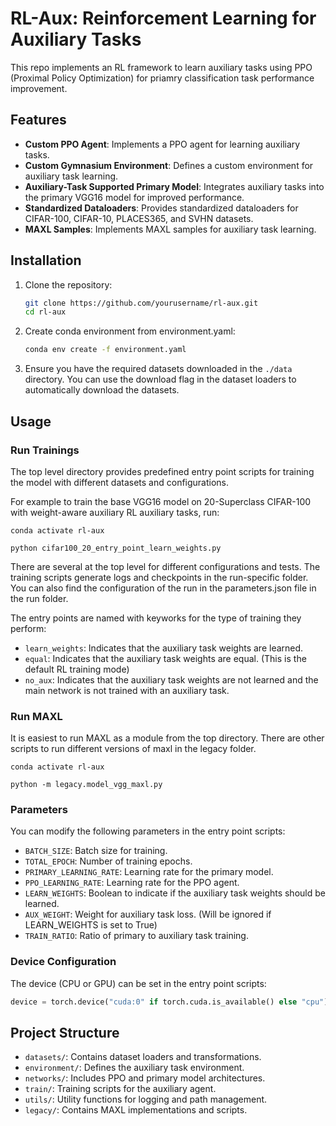 # RL-Aux: Reinforcement Learning for Auxiliary Tasks

This repo implements an RL framework to learn auxiliary tasks using PPO (Proximal Policy Optimization) for priamry classification task performance improvement. 
## Features
- **Custom PPO Agent**: Implements a PPO agent for learning auxiliary tasks.
- **Custom Gymnasium Environment**: Defines a custom environment for auxiliary task learning.
- **Auxiliary-Task Supported Primary Model**: Integrates auxiliary tasks into the primary VGG16 model for improved performance.
- **Standardized Dataloaders**: Provides standardized dataloaders for CIFAR-100, CIFAR-10, PLACES365, and SVHN datasets.
- **MAXL Samples**: Implements MAXL samples for auxiliary task learning.

## Installation

1. Clone the repository:
   ```bash
   git clone https://github.com/yourusername/rl-aux.git
   cd rl-aux
   ```

2. Create conda environment from environment.yaml:
   ```bash
   conda env create -f environment.yaml
   ```

3. Ensure you have the required datasets downloaded in the `./data` directory. You can use the download flag in the dataset loaders to automatically download the datasets.

## Usage

### Run Trainings
The top level directory provides predefined entry point scripts for training the model with different datasets and configurations.

For example to train the base VGG16 model on 20-Superclass CIFAR-100 with weight-aware auxiliary RL auxiliary tasks, run:
```
conda activate rl-aux

python cifar100_20_entry_point_learn_weights.py
```
There are several at the top level for different configurations and tests. The training scripts generate logs and checkpoints in the run-specific folder. You can also find the configuration of the run in the parameters.json file in the run folder.

The entry points are named with keyworks for the type of training they perform:
- `learn_weights`: Indicates that the auxiliary task weights are learned.
- `equal`: Indicates that the auxiliary task weights are equal. (This is the default RL training mode)
- `no_aux`: Indicates that the auxiliary task weights are not learned and the main network is not trained with an auxiliary task.

### Run MAXL
It is easiest to run MAXL as a module from the top directory. There are other scripts to run different versions of maxl in the legacy folder.
```
conda activate rl-aux

python -m legacy.model_vgg_maxl.py
```


### Parameters
You can modify the following parameters in the entry point scripts:
- `BATCH_SIZE`: Batch size for training.
- `TOTAL_EPOCH`: Number of training epochs.
- `PRIMARY_LEARNING_RATE`: Learning rate for the primary model.
- `PPO_LEARNING_RATE`: Learning rate for the PPO agent.
- `LEARN_WEIGHTS`: Boolean to indicate if the auxiliary task weights should be learned.
- `AUX_WEIGHT`: Weight for auxiliary task loss. (Will be ignored if LEARN_WEIGHTS is set to True)
- `TRAIN_RATIO`: Ratio of primary to auxiliary task training.

### Device Configuration
The device (CPU or GPU) can be set in the entry point scripts:
```python
device = torch.device("cuda:0" if torch.cuda.is_available() else "cpu")
```

## Project Structure
- `datasets/`: Contains dataset loaders and transformations.
- `environment/`: Defines the auxiliary task environment.
- `networks/`: Includes PPO and primary model architectures.
- `train/`: Training scripts for the auxiliary agent.
- `utils/`: Utility functions for logging and path management.
- `legacy/`: Contains MAXL implementations and scripts.
